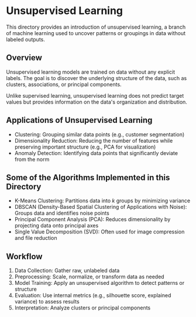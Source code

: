 # Unsupervised Learning

This directory provides an introduction of unsupervised learning, a branch of machine learning used to uncover patterns or groupings in data without labeled outputs.

## Overview

Unsupervised learning models are trained on data without any explicit labels. The goal is to discover the underlying structure of the data, such as clusters, associations, or principal components.

Unlike supervised learning, unsupervised learning does not predict target values but provides information on the data's organization and distribution.

## Applications of Unsupervised Learning

- Clustering: Grouping similar data points (e.g., customer segmentation)
- Dimensionality Reduction: Reducing the number of features while preserving important structure (e.g., PCA for visualization)
- Anomaly Detection: Identifying data points that significantly deviate from the norm

## Some of the Algorithms Implemented in this Directory

- K-Means Clustering: Partitions data into $k$ groups by minimizing variance
- DBSCAN (Density-Based Spatial Clustering of Applications with Noise): Groups data and identifies noise points
- Principal Component Analysis (PCA): Reduces dimensionality by projecting data onto principal axes
- Single Value Decomposition (SVD): Often used for image compression and file reduction

## Workflow

1. Data Collection: Gather raw, unlabeled data
2. Preprocessing: Scale, normalize, or transform data as needed
3. Model Training: Apply an unsupervised algorithm to detect patterns or structure
4. Evaluation: Use internal metrics (e.g., silhouette score, explained variance) to assess results
5. Interpretation: Analyze clusters or principal components
